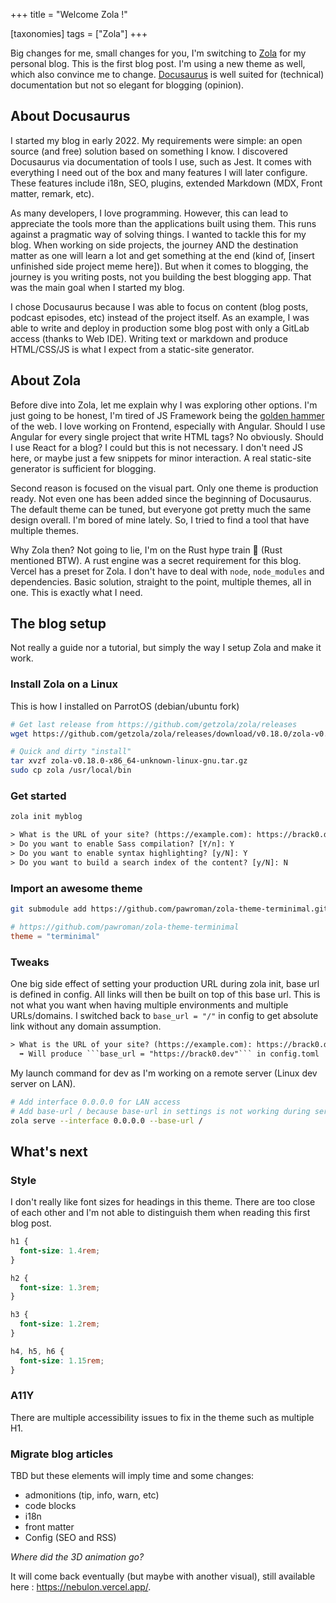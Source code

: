 +++
title = "Welcome Zola !"

[taxonomies]
tags = ["Zola"]
+++

Big changes for me, small changes for you, I'm switching to [Zola](https://www.getzola.org/) for my personal blog. This is the first blog post. I'm using a new theme as well, which also convince me to change. [Docusaurus](https://docusaurus.io/) is well suited for (technical) documentation but not so elegant for blogging (opinion).

<!-- more -->

## About Docusaurus

I started my blog in early 2022. My requirements were simple: an open source (and free) solution based on something I know. I discovered Docusaurus via documentation of tools I use, such as Jest. It comes with everything I need out of the box and many features I will later configure. These features include i18n, SEO, plugins, extended Markdown (MDX, Front matter, remark, etc).

As many developers, I love programming. However, this can lead to appreciate the tools more than the applications built using them. This runs against a pragmatic way of solving things. I wanted to tackle this for my blog. When working on side projects, the journey AND the destination matter as one will learn a lot and get something at the end (kind of, [insert unfinished side project meme here]). But when it comes to blogging, the journey is you writing posts, not you building the best blogging app. That was the main goal when I started my blog.

I chose Docusaurus because I was able to focus on content (blog posts, podcast episodes, etc) instead of the project itself. As an example, I was able to write and deploy in production some blog post with only a GitLab access (thanks to Web IDE). Writing text or markdown and produce HTML/CSS/JS is what I expect from a static-site generator.

## About Zola

Before dive into Zola, let me explain why I was exploring other options. I'm just going to be honest, I'm tired of JS Framework being the [golden hammer](https://en.wikipedia.org/wiki/Law_of_the_instrument) of the web. I love working on Frontend, especially with Angular. Should I use Angular for every single project that write HTML tags? No obviously. Should I use React for a blog? I could but this is not necessary. I don't need JS here, or maybe just a few snippets for minor interaction. A real static-site generator is sufficient for blogging.

Second reason is focused on the visual part. Only one theme is production ready. Not even one has been added since the beginning of Docusaurus. The default theme can be tuned, but everyone got pretty much the same design overall. I'm bored of mine lately. So, I tried to find a tool that have multiple themes.

Why Zola then? Not going to lie, I'm on the Rust hype train 🦀 (Rust mentioned BTW). A rust engine was a secret requirement for this blog. Vercel has a preset for Zola. I don't have to deal with `node`, `node_modules` and dependencies. Basic solution, straight to the point, multiple themes, all in one. This is exactly what I need.

## The blog setup

Not really a guide nor a tutorial, but simply the way I setup Zola and make it work.

### Install Zola on a Linux

This is how I installed on ParrotOS (debian/ubuntu fork)

```sh
# Get last release from https://github.com/getzola/zola/releases
wget https://github.com/getzola/zola/releases/download/v0.18.0/zola-v0.18.0-x86_64-unknown-linux-gnu.tar.gz

# Quick and dirty "install"
tar xvzf zola-v0.18.0-x86_64-unknown-linux-gnu.tar.gz
sudo cp zola /usr/local/bin
```

### Get started

```sh
zola init myblog
```

```txt
> What is the URL of your site? (https://example.com): https://brack0.dev
> Do you want to enable Sass compilation? [Y/n]: Y
> Do you want to enable syntax highlighting? [y/N]: Y
> Do you want to build a search index of the content? [y/N]: N
```

### Import an awesome theme

```sh
git submodule add https://github.com/pawroman/zola-theme-terminimal.git themes/terminimal
```

```toml
# https://github.com/pawroman/zola-theme-terminimal
theme = "terminimal"
```

### Tweaks

One big side effect of setting your production URL during zola init, base url is defined in config. All links will then be built on top of this base url. This is not what you want when having multiple environments and multiple URLs/domains. I switched back to `base_url = "/"` in config to get absolute link without any domain assumption.

```txt
> What is the URL of your site? (https://example.com): https://brack0.dev
  ➡️ Will produce ```base_url = "https://brack0.dev"``` in config.toml
```

My launch command for dev as I'm working on a remote server (Linux dev server on LAN).

```sh
# Add interface 0.0.0.0 for LAN access
# Add base-url / because base-url in settings is not working during serve
zola serve --interface 0.0.0.0 --base-url /
```

## What's next

### Style

I don't really like font sizes for headings in this theme. There are too close of each other and I'm not able to distinguish them when reading this first blog post.

```css
h1 {
  font-size: 1.4rem;
}

h2 {
  font-size: 1.3rem;
}

h3 {
  font-size: 1.2rem;
}

h4, h5, h6 {
  font-size: 1.15rem;
}
```

### A11Y

There are multiple accessibility issues to fix in the theme such as multiple H1.

### Migrate blog articles

TBD but these elements will imply time and some changes:

- admonitions (tip, info, warn, etc)
- code blocks
- i18n
- front matter
- Config (SEO and RSS)

_Where did the 3D animation go?_

It will come back eventually (but maybe with another visual), still available here : <https://nebulon.vercel.app/>.
